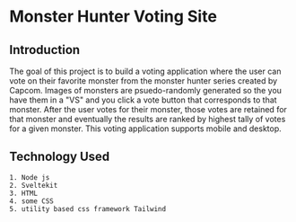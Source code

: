 # Monster Hunter Voting Site

## Introduction
   The goal of this project is to build a voting application where the user can vote on their favorite monster from the monster hunter series created by Capcom. Images of monsters are psuedo-randomly generated so the you have them in a "VS" and you click a vote button that corresponds to that monster. After the user votes for their monster, those votes are retained for that monster and eventually the results are ranked by highest tally of votes for a given monster. This voting application supports mobile and desktop.

## Technology Used
    1. Node js
    2. Sveltekit
    3. HTML
    4. some CSS
    5. utility based css framework Tailwind
